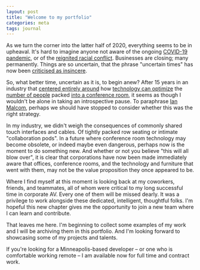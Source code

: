 ```yaml
---
layout: post
title: "Welcome to my portfolio"
categories: meta
tags: journal
---
```

As we turn the corner into the latter half of 2020, everything seems to be in upheaval. It's hard to imagine anyone not aware of the ongoing [COVID-19 pandemic](https://en.wikipedia.org/wiki/COVID-19_pandemic), or of the [reignited racial conflict](https://en.wikipedia.org/wiki/George_Floyd_protests). Businesses are closing; many permanently. Things are so uncertain, that the phrase "uncertain times" has now been [criticised as insincere](https://www.wsj.com/articles/in-these-uncertain-times-coronavirus-ads-strike-some-repetitive-notes-11587355261).

So, what better time, uncertain as it is, to begin anew? After 15 years in an industry that [centered entirely around](https://www.qsc.com/systems/resources/case-studies/linkedin-case-study/) how [technology can optimize](https://www.extron.com/article/malaysiapetronas) the [number of people](https://www.crestron.com/News/Press-Releases/2020/Crestron-and-Logitech-Partner-to-Deliver-a-Premier) packed [into a conference room](https://www.amx.com/en-US/news/amx-3m-philippines-creates-world-class-office-space-with-harman-professional-solutions-networked-audio-system), it seems as though I wouldn't be alone in taking an introspective pause. To paraphrase [Ian Malcom](https://www.youtube.com/watch?v=mRNX6XJOeGU), perhaps we should have stopped to consider whether this was the right strategy.

In my industry, we didn't weigh the consequences of commonly shared touch interfaces and cables. Of tightly packed row seating or intimate "collaboration pods". In a future where conference room technology may become obsolete, or indeed maybe even dangerous, perhaps now is the moment to do something new. And whether or not you believe "this will all blow over", it is clear that corporations have now been made immediately aware that offices, conference rooms, and the technology and furniture that went with them, may not be the value proposition they once appeared to be.

Where I find myself at this moment is looking back at my coworkers, friends, and teammates, all of whom were critical to my long successful time in corporate AV. Every one of them will be missed dearly. It was a privilege to work alongside these dedicated, intelligent, thoughtful folks. I'm hopeful this new chapter gives me the opportunity to join a new team where I can learn and contribute.

That leaves me here. I'm beginning to collect some examples of my work and I will be archiving them in this portfolio. And I'm looking forward to showcasing some of my projects and talents.

If you're looking for a Minneapolis-based developer – or one who is comfortable working remote – I am available now for full time and contract work.